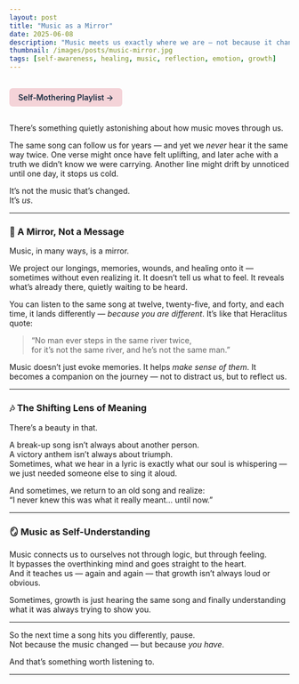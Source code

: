 ```yaml
---
layout: post
title: "Music as a Mirror"
date: 2025-06-08
description: "Music meets us exactly where we are — not because it changes, but because we do. It reflects the parts of us we're finally ready to see."
thumbnail: /images/posts/music-mirror.jpg
tags: [self-awareness, healing, music, reflection, emotion, growth]
---
```


<a href="https://music.youtube.com/playlist?list=PLuO5E1rh5RqIzePJeOjdXo62gwnYJ748_&si=NvtF0mzI9Sx2IoPu&shuffle=1" 
   target="_blank" 
   class="back-button"
   style="display:inline-block; margin: 1rem auto; background-color: #F4D3D8; color: #1A2D41; padding: 0.5rem 1rem; border-radius: 6px; font-weight: 600; text-decoration: none;">
  Self‑Mothering Playlist →
</a>

There’s something quietly astonishing about how music moves through us.

The same song can follow us for years — and yet we *never* hear it the same way twice. One verse might once have felt uplifting, and later ache with a truth we didn’t know we were carrying. Another line might drift by unnoticed until one day, it stops us cold.

It’s not the music that’s changed.  
It’s *us*.

---

### 🎵 A Mirror, Not a Message

Music, in many ways, is a mirror.

We project our longings, memories, wounds, and healing onto it — sometimes without even realizing it. It doesn’t tell us what to feel. It reveals what’s already there, quietly waiting to be heard.

You can listen to the same song at twelve, twenty-five, and forty, and each time, it lands differently — *because you are different*. It’s like that Heraclitus quote:

> “No man ever steps in the same river twice,  
> for it’s not the same river, and he’s not the same man.”

Music doesn’t just evoke memories. It helps *make sense of them*. It becomes a companion on the journey — not to distract us, but to reflect us.

---

### 🎶 The Shifting Lens of Meaning

There’s a beauty in that.

A break-up song isn’t always about another person.  
A victory anthem isn’t always about triumph.  
Sometimes, what we hear in a lyric is exactly what our soul is whispering — we just needed someone else to sing it aloud.

And sometimes, we return to an old song and realize:  
“I never knew this was what it really meant… until now.”

---

### 🪞 Music as Self-Understanding

Music connects us to ourselves not through logic, but through feeling.  
It bypasses the overthinking mind and goes straight to the heart.  
And it teaches us — again and again — that growth isn’t always loud or obvious.

Sometimes, growth is just hearing the same song and finally understanding what it was always trying to show you.

---

So the next time a song hits you differently, pause.  
Not because the music changed — but because *you have*.

And that’s something worth listening to.


---